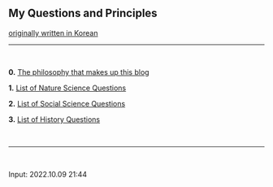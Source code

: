 ## **My Questions and Principles**

[originally written in Korean](https://nate9389.tistory.com/482)

---

<br> 

**0\.** [The philosophy that makes up this blog](https://jb243.github.io/0396-01-01-0396.html)

**1.** [List of Nature Science Questions](https://jb243.github.io/0242-01-01-0242.html) 

**2.** [List of Social Science Questions](https://jb243.github.io/0307-01-01-0307.html) 

**3.** [List of History Questions](https://jb243.github.io/0507-01-01-0507.html) 

<br>

---

<br>

Input: 2022.10.09 21:44
